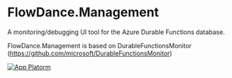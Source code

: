 # FlowDance.Management

A monitoring/debugging UI tool for the Azure Durable Functions database. 

FlowDance.Management is based on DurableFunctionsMonitor (https://github.com/microsoft/DurableFunctionsMonitor)

[![App Platorm](https://raw.githubusercontent.com/microsoft/DurableFunctionsMonitor/main/readme/screenshots/orchestrations2.png)](https://github.com/microsoft/DurableFunctionsMonitor)

